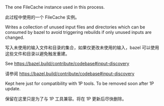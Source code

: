 The one FileCache instance used in this process.

此过程中使用的一个 FileCache 实例。

Writes a collection of unused input files and directories which can be
consumed by bazel to avoid triggering rebuilds if only unused inputs are
changed.

写入未使用的输入文件和目录的集合，如果仅更改未使用的输入，bazel 可以使用这些文件和目录以避免触发重建。

See https://bazel.build/contribute/codebase#input-discovery

请参阅 https://bazel.build/contribute/codebase#input-discovery

Kept here just for compatibility with 1P tools. To be removed soon after 1P update.

保留在这里只是为了与 1P 工具兼容。将在 1P 更新后尽快删除。